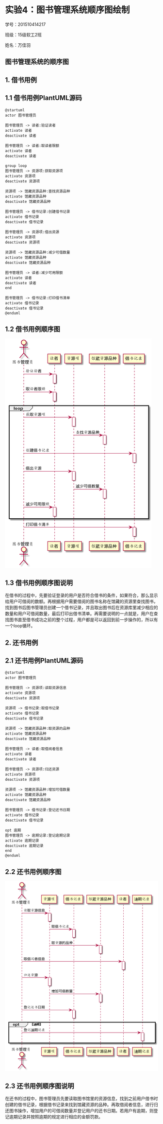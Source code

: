 # 实验4：图书管理系统顺序图绘制

学号：201510414217

班级：15级软工2班

姓名：万佳羽

## 图书管理系统的顺序图

## 1. 借书用例

## 1.1 借书用例PlantUML源码

```
@startuml
actor 图书管理员

图书管理员 -> 读者:验证读者
activate 读者
deactivate 读者

图书管理员 -> 读者:取读者限额
activate 读者
deactivate 读者

group loop
图书管理员 -> 资源项:获取资源项
activate 资源项
deactivate 资源项

资源项 -> 馆藏资源品种:查找资源品种
activate 馆藏资源品种
deactivate 馆藏资源品种

图书管理员 -> 借书记录:创建借书记录
activate 借书记录
deactivate 借书记录

图书管理员 -> 资源项:借出资源
activate 资源项
deactivate 资源项

资源项 -> 馆藏资源品种:减少可借数量
activate 馆藏资源品种
deactivate 馆藏资源品种

图书管理员 -> 读者:减少可用限额
activate 读者
deactivate 读者
end

图书管理员 -> 借书记录:打印借书清单
activate 借书记录
deactivate 借书记录
@enduml
```

## 1.2 借书用例顺序图

![1](1.png)

## 1.3 借书用例顺序图说明

在借书的过程中，先要验证登录的用户是否符合借书的条件，如果符合，那么显示给用户可借阅的数额。再根据用户需要借阅的图书名称在馆藏的资源里查找图书，找到图书后图书管理员创建一个借书记录，并且取出图书后在资源库里减少相应的数量和用户可借阅数量，最后打印出借书清单。再需要说明的一点就是，用户在查找图书直至借书成功之前的整个过程，用户都是可以返回到前一步操作的，所以有一个loop循环。

## 2. 还书用例

## 2.1 还书用例PlantUML源码

```
@startuml
actor 图书管理员

图书管理员 -> 资源项:读取资源信息
activate 资源项
deactivate 资源项

资源项 -> 借书记录:取借书记录
activate 借书记录
deactivate 借书记录

资源项 -> 馆藏资源品种:取资源的品种
activate 馆藏资源品种
deactivate 馆藏资源品种

图书管理员 -> 读者:取借阅者信息
activate 读者
deactivate 读者

图书管理员 -> 资源项:归还资源
activate 资源项
deactivate 资源项

资源项 -> 馆藏资源品种:增加可借数量
activate 馆藏资源品种
deactivate 馆藏资源品种

图书管理员 -> 借书记录:登记还书日期
activate 借书记录
deactivate 借书记录

opt 逾期
图书管理员 -> 逾期记录:登记逾期记录
activate 逾期记录
deactivate 逾期记录
end
@enduml
```

## 2.2 还书用例顺序图

![2](2.png)

## 2.3 还书用例顺序图说明

在还书的过程中，图书管理员先要读取图书馆里的资源信息，找到之前用户借书时创建的借书记录，根据借书记录来找到馆藏资源的品种。再取借阅者信息，进行归还图书操作，增加用户的可借阅数量并登记用户的还书日期。若用户有逾期，则登记逾期记录并按照逾期的规定进行相应的金额罚款。